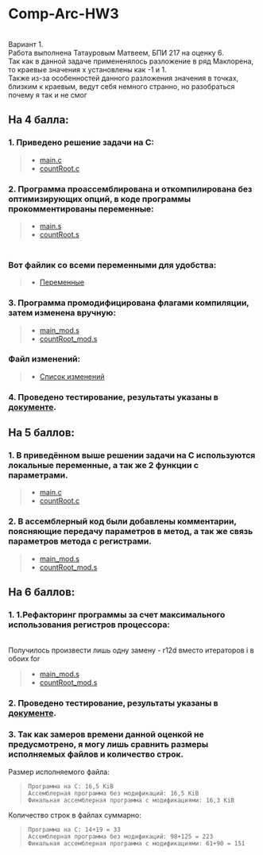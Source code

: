 # Comp-Arc-HW3

<br> Вариант 1.
<br> Работа выполнена Татауровым Матвеем, БПИ 217 на оценку 6.
<br> Так как в данной задаче примененялось разложение в ряд Маклорена, то краевые значения х установлены как -1 и 1.
<br> Также из-за особенностей данного разложения значения в точках, близким к краевым, ведут себя немного странно, но разобраться почему я так и не смог

## На 4 балла:
 ### 1. Приведено решение задачи на С:
   > * [main.c](https://github.com/KcasTischaWattt/Comp-Arc-HW3/blob/main/c-files/main.c)
   > * [countRoot.c](https://github.com/KcasTischaWattt/Comp-Arc-HW3/blob/main/c-files/countRoot.c)
### 2. Программа проассемблирована и откомпилирована без оптимизирующих опций, в коде программы прокомментированы переменные:
   > * [main.s](https://github.com/KcasTischaWattt/Comp-Arc-HW3/blob/main/asm-files/Main.s)
   > * [countRoot.s](https://github.com/KcasTischaWattt/Comp-Arc-HW3/blob/main/asm-files/countRoot.s)
    
   ### <br> Вот файлик со всеми переменными для удобства:
   > * [Переменные](https://github.com/KcasTischaWattt/Comp-Arc-HW3/blob/main/other/Variables.md)
   
### 3. Программа промодифицирована флагами компиляции, затем изменена вручную:
   > * [main_mod.s](https://github.com/KcasTischaWattt/Comp-Arc-HW3/blob/main/asm-files/main_mod.s)
   > * [countRoot_mod.s](https://github.com/KcasTischaWattt/Comp-Arc-HW3/blob/main/asm-files/countRoot_mod.s)
   ### Файл изменений:
   > * [Список изменений](https://github.com/KcasTischaWattt/Comp-Arc-HW3/blob/main/other/Changes.md)
 
 ### 4. Проведено тестирование, результаты указаны в [документе](https://github.com/KcasTischaWattt/Comp-Arc-HW3/blob/main/other/tests.md).
## На 5 баллов:
 ### 1. В приведённом выше решении задачи на C используются локальные переменные, а так же 2 функции c параметрами.
   > * [main.c](https://github.com/KcasTischaWattt/Comp-Arc-HW3/blob/main/c-files/main.c)
   > * [countRoot.c](https://github.com/KcasTischaWattt/Comp-Arc-HW3/blob/main/c-files/countRoot.c)
 ### 2. В ассемблерный код были добавлены комментарии, поясняющие передачу параметров в метод, а так же связь параметров метода с регистрами.
   > * [main_mod.s](https://github.com/KcasTischaWattt/Comp-Arc-HW3/blob/main/asm-files/main_mod.s)
   > * [countRoot_mod.s](https://github.com/KcasTischaWattt/Comp-Arc-HW3/blob/main/asm-files/countRoot_mod.s)
   
## На 6 баллов:
### 1. 1.Рефакторинг программы за счет максимального использования регистров процессора:
<br> Получилось произвести лишь одну замену - r12d вместо итераторов i в обоих for

   > * [main_mod.s](https://github.com/KcasTischaWattt/Comp-Arc-HW3/blob/main/asm-files/main_mod.s)
   > * [countRoot_mod.s](https://github.com/KcasTischaWattt/Comp-Arc-HW3/blob/main/asm-files/countRoot_mod.s)
### 2. Проведено тестирование, результаты указаны в [документе](https://github.com/KcasTischaWattt/Comp-Arc-HW3/blob/main/other/tests.md).

### 3. Так как замеров времени данной оценкой не предусмотрено, я могу лишь сравнить размеры исполняемых файлов и количество строк.
Размер исполняемого файла:
>     Программа на С: 16,5 KiB
>     Ассемблерная программа без модификаций: 16,5 KiB
>     Финальная ассемблерная программа с модификациями: 16,3 KiB

Количество строк в файлах суммарно:
>     Программа на С: 14+19 = 33
>     Ассемблерная программа без модификаций: 98+125 = 223
>     Финальная ассемблерная программа с модификациями: 61+90 = 151
